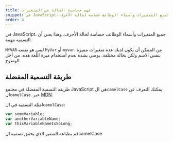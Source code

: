 ```yaml
---
title: فهم حساسية الحالة في المتغيرات
snippet: في JavaScript، جميع المتغيرات وأسماء الوظائف حساسة لحالة الأحرف
order: 4
---
```


في JavaScript، جميع المتغيرات وأسماء الوظائف حساسة لحالة الأحرف. وهذا يعني أن
التسميه مهمة.

`MYVAR` ليس هو نفسه `MyVar` أو `myvar`. من الممكن أن يكون لديك عدة متغيرات مميزة
بنفس الاسم ولكن بحالة مختلفة. يوصى بشدة بعدم استخدام ميزة اللغة هذه، من أجل
الوضوح.

## طريقة التسمية المفضلة

طريقه التسمية المفضلة في مجتمع JavaScript هي ال`camelCase` يمكنك التعرف عن
ال`camelCase`. عبر
[MDN](https://developer.mozilla.org/en-US/docs/Glossary/Camel_case).

امثلة التسمية في ال`camelCase`:

```js
var someVariable;
var anotherVariableName;
var thisVariableNameIsSoLong;
```

<div class="quiz">
قم بطباعة المتغير الذي يحقق تسميه الcamelCase
</div>

